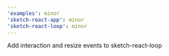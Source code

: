 ```yaml
---
'examples': minor
'sketch-react-app': minor
'sketch-react-loop': minor
---
```


Add interaction and resize events to sketch-react-loop
